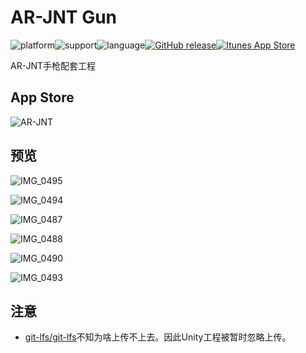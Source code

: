 # AR-JNT Gun

![platform](https://img.shields.io/badge/platform-iOS-blue.svg?style=flat)![support](https://img.shields.io/badge/support-iOS%209%2B-blue.svg?style=flat)![language](https://img.shields.io/badge/language-Objective--C-blue.svg?style=flat)[![GitHub release](https://img.shields.io/github/release/weileiming/ar-jnt.svg)](https://github.com/WeiLeiming/AR-JNT/releases)[![Itunes App Store](https://img.shields.io/itunes/v/1250779221.svg)](https://itunes.apple.com/us/app/ar-jnt-gun/id1250779221?l=zh&ls=1&mt=8)

AR-JNT手枪配套工程

## App Store

![AR-JNT](https://ws4.sinaimg.cn/large/006tNc79ly1fi7v2gy79hj307s07s0so.jpg)

## 预览

![IMG_0495](https://ws3.sinaimg.cn/large/006tKfTcly1fhzkrnegmej30m80ciabd.jpg)

![IMG_0494](https://ws2.sinaimg.cn/large/006tKfTcly1fhzku1nq4wj30m80ciab3.jpg)

![IMG_0487](https://ws2.sinaimg.cn/large/006tKfTcly1fhzku6ld28j30m80ci3zi.jpg)

![IMG_0488](https://ws1.sinaimg.cn/large/006tKfTcly1fhzkuacowjj30m80cijsl.jpg)

![IMG_0490](https://ws1.sinaimg.cn/large/006tKfTcly1fhzkugxtytj30m80cigmn.jpg)

![IMG_0493](https://ws1.sinaimg.cn/large/006tKfTcly1fhzkukmb6sj30m80cidh1.jpg)

## 注意

- [git-lfs/git-lfs](git-lfs/git-lfs)不知为啥上传不上去。因此Unity工程被暂时忽略上传。

